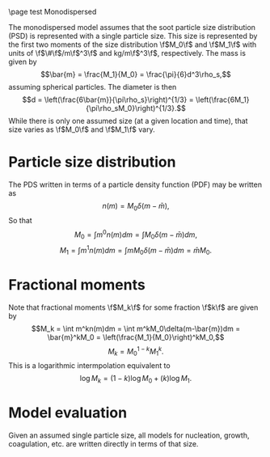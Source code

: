 \page test Monodispersed


The monodispersed model assumes that the soot particle size distribution (PSD) is represented with a single particle size. This size is represented by the first two moments of the size distribution \f$M_0\f$ and \f$M_1\f$ with units of \f$\#\f$/m\f$^3\f$ and kg/m\f$^3\f$, respectively. The mass is given by
$$\bar{m} = \frac{M_1}{M_0} = \frac{\pi}{6}d^3\rho_s,$$
assuming spherical particles.
The diameter is then
$$d = \left(\frac{6\bar{m}}{\pi\rho_s}\right)^{1/3} = \left(\frac{6M_1}{\pi\rho_sM_0}\right)^{1/3}.$$
While there is only one assumed size (at a given location and time), that size varies as \f$M_0\f$ and \f$M_1\f$ vary.

# Particle size distribution

The PDS written in terms of a particle density function (PDF) may be written as 
$$n(m) = M_0\delta(m-\bar{m}),$$
So that
$$M_0 = \int m^0n(m)dm = \int M_0\delta(m-\bar{m})dm,$$
$$M_1 = \int m^1n(m)dm = \int mM_0\delta(m-\bar{m})dm = \bar{m}M_0.$$

# Fractional moments

Note that fractional moments \f$M_k\f$ for some fraction \f$k\f$ are given by
$$M_k = \int m^kn(m)dm = \int m^kM_0\delta(m-\bar{m})dm = \bar{m}^kM_0 = \left(\frac{M_1}{M_0}\right)^kM_0,$$
$$M_k = M_0^{1-k}M_1^k.$$
This is a logarithmic intermpolation equivalent to 
$$\log{M_k} = (1-k)\log M_0 + (k)\log M_1.$$

# Model evaluation

Given an assumed single particle size, all models for nucleation, growth, coagulation, etc. are written directly in terms of that size.
